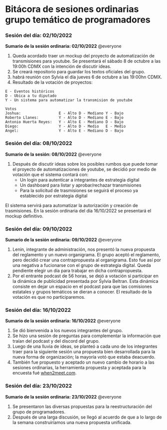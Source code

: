 # Bitácora de sesiones ordinarias grupo temático de programadores

### Sesión del día: 02/10/2022
**Sumario de la sesión ordinaria: 02/10/2022** @everyone 
1. Queda acordado traer un mockup del proyecto de automatización de transmisiones para youtube. Se presentará el sábado 8 de octubre a las 19:00h CDMX con la intención de discutir ideas.
2. Se creará repositorio para guardar los textos oficiales del grupo.
3. habrá reunión con Sylvia el día jueves 6 de octubre a las 19:00hn CDMX.
4. Resultado de la votación de proyectos:
```
E - Eventos históricos 
D - Ubica a tu diputado 
Y - Un sistema para automatizar la transmision de youtube

Votos
Joshua:                 E - Alto D - Mediano Y - Bajo
Roberto Llanes:         Y - Alto D - Mediano E - Bajo
Antonio Huerta Reyes:   Y - Alto E - Mediano D - Bajo
Diego:                  Y - Alto D - Medio   E - Medio
Angel:                  Y - Alto E - Mediano D - Bajo
```

### Sesión del día: 08/10/2022
**Sumario de la sesión: 08/10/2022** @everyone 
1. Después de discutir ideas sobre los posibles rumbos que puede tomar el proyecto de automatizaciones de youtube, se decidió por medio de votación que el sistema contará con:
    - Un login para autenticar a integrantes de estrategia digital
    - Un dashboard para listar y aprobar/rechazar transmisiones
    - Para la solicitud de trasmisiones se seguirá el proceso ya establecido por estrategia digital

El sistema servirá para automatizar la autorización y creación de trasmisiones. En la sesión ordinaria del día 16/10/2022 se presentará el mockup definitivo.

### Sesión del día: 09/10/2022
**Sumario de la sesión ordinaria: 09/10/2022** @everyone 
1. Lenin, integrante de administración, nos presentó la nueva propuesta del reglamento y un nuevo organigrama. El grupo aceptó el reglamento, pero decidió crear una contrapropuesta al organigrama. Esto fue así por una negativa a fucionarse con el grupo de estrategia digital. Queda pendiente elegir un día para trabajar en dicha contrapropuesta.
2. Por el entrante podcast de 56 horas, se dejó a votación si participar en la dinámica de publicidad presentada por Sylvia Beltran. Esta dinámica consiste en dejar un espacio en el podcast para que las comisiones estatales y grupos temáticos se dieran a conocer. El resultado de la votación es que no participaremos.

### Sesión del día: 16/10/2022
**Sumario de la sesión ordinaria: 16/10/2022** @everyone 
1. Se dió bienvenida a los nuevos integrantes del grupo.
2. Se hizo una sesión de preguntas para complementar la información que traían del podcast y del discord del grupo.
3. Luego de una lluvia de ideas, se planteó a cada uno de los integrantes traer para la siguiente sesión una propuesta bien desarrollada para la nueva forma de organización; la mayoría votó que estaba deacuerdo.
4. También fue propuesto y aceptado un nuevo cambio de horario a las sesiones ordinarias, la herramienta propuesta y aceptada para la encuesta fué [when2meet.com](www.when2meet.com).

### Sesión del día: 23/10/2022
**Sumario de la sesión ordinaria: 23/10/2022** @everyone 
1. Se presentaron las diversas propuestas para la reestructuración del grupo de programadores.
2. Después de una larga discusión, se llegó al acuerdo de que a lo largo de la semana construiríamos una nueva propuesta unificada.
